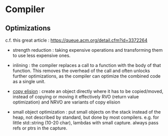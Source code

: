 # Compiler

## Optimizations

c.f. this great article : https://queue.acm.org/detail.cfm?id=3372264

- strength reduction : taking expensive operations and transforming them to use less expensive ones.

- inlining : 
the compiler replaces a call to a function with the body of that function. 
This removes the overhead of the call and often unlocks further optimizations, as the compiler can optimize the combined code as a single unit.

- [copy elision](https://en.cppreference.com/w/cpp/language/copy_elision) :
create an object directly where it has to be copied/moved, instead of copying or moving it effectively
RVO (return value optimization) and NRVO are variants of copy elision

- small object optimization :
put small objects on the stack instead of the heap, not described by standard, but done by most compilers.
e.g. for little std::string (10-20 char), lambdas with small capture. always pass refs or ptrs in the capture.